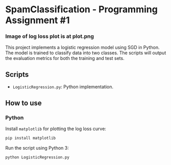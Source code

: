 # SpamClassification - Programming Assignment #1
### Image of log loss plot is at plot.png

This project implements a logistic regression model using SGD in Python. The model is trained to classify data into two classes. The scripts will output the evaluation metrics for both the training and test sets.

## Scripts

- `LogisticRegression.py`: Python implementation.

## How to use

### Python

Install `matplotlib` for plotting the log loss curve:

```bash
pip install matplotlib
```

Run the script using Python 3:

```bash
python LogisticRegression.py
```
